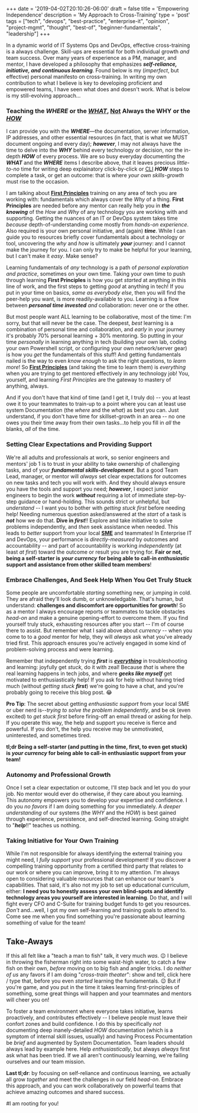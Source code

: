 +++
date = '2019-04-02T20:10:26-06:00'
draft = false
title = 'Empowering Independence'
description = 'My Approach to Cross-Training'
type = 'post'
tags = ["tech", "devops", "best-practice", "enterprise-it", "opinion", "project-mgmt", "thought", "best-of", "beginner-fundamentals", "leadership"]
+++

In a dynamic world of IT Systems Ops and DevOps, effective cross-training is a always challenge. Skill-ups are essential for both individual growth *and* team success. Over many years of experience as a PM, manager, and mentor, I have developed a philosophy that emphasizes ***self-reliance, initiative, and continuous learning***. Found below is my (*imperfect*, but effective) personal manifesto on cross-training. In writing my own contribution to what I believe is key to developing proficient and empowered teams, I have seen what does and doesn't work.  What is below is my still-evolving approach... <br />

<h3>Teaching the <i>WHERE</i> or the <i><u>WHAT</u></i>, </i><u>Not</u></i> Always the WHY or the <u><i>HOW</i></u></h3>

I can provide you with the ***WHERE***—the documentation, server information, IP addresses, and other essential resources (in fact, that is what we MUST document ongoing and every day); ***however***, I may not always have the time to delve into the ***WHY*** behind every technology or decision, nor the in-depth ***HOW*** of every process. We are so busy everyday documenting the ***WHAT*** and the ***WHERE*** items I describe above, that it leaves precious *little-to-no* time for writing deep explainatory click-by-click or [CLI](https://en.wikipedia.org/wiki/Command-line_interface) ***HOW*** steps to complete a task, or get an outcome: that is where *your own skills-growth* must rise to the occasion.  <br /> 

I am talking about [**First Principles**](https://en.wikipedia.org/wiki/First_principle) training on any area of tech you are working with: fundamentals which always cover the *Why* of a thing. **First Principles** are needed before any mentor can really help you in ***the knowing*** of the *How* and *Why* of any technology you are working with and supporting. Getting the nuances of an IT or DevOps system takes time *because* depth-of-understanding come mostly from *hands-on experience*.  Also required is your own personal initiative, and (again) ***time***. While I can guide you to resources briefly cover fundamentals about a technology or tool, uncovering the *why* and *how* is ultimately ***your*** journey: and I cannot make the journey for you.  I can only try to make be helpful for your learning, but I can't make it *easy*.  Make sense? <br /> 

Learning fundamentals of *any* technology is a path of *personal exploration and practice*, sometimes on your own time. Taking your own time to push through learning **First Principles** is how you get *started* at anything in this line of work, and the first steps to getting *good* at anything in tech!  If you put in your time on basics, *same as everybody else*, then you will find the peer-help you want,  is more readily-available to you.  Learning is a flow between ***personal time invested*** *and* collaboration: never one or the other. <br />

But most people want ALL learning to be collaborative, most of the time: I'm sorry, but that will never be the case. The deepest, *best* learning is a combination of personal time and collaboration, and *early* in your journey it's probably 70% personal learning + 30% mentoring. So putting in your time *personally* in learning anything in tech (building your own lab, coding your own Powershell script, or configuring your own network/server gear) is how you *get* the fundamentals of this stuff!  And getting fundamentals nailed is the way to even *know enough* to ask the right questions, to *learn more*!  So [**First Principles**](https://en.wikipedia.org/wiki/First_principle) (and taking the time to learn them) is *everything* when you are trying to get mentored effectively in any technology job!  You, yourself, and learning *First Principles* are the gateway to mastery of anything, always.  <br /> 

And if you don't have that kind of time (and I get it, I truly do) -- you at least owe it to your teammates to train-up to a point where you can at least use system Documentation (the *where* and the *what*) as best you can.  Just understand, if you don't have time for skillset-growth in an area -- no one owes you their time away from their own tasks...to help you fill in *all* the blanks, *all* of the time.

### Setting Clear Expectations and Providing Support

We're all adults and professionals at work, so senior engineers and mentors' job 1 is to trust in your ability to take ownership of challenging tasks, and of your ***fundamental skills-development***. But a good Team Lead, manager, or mentor will *always* set clear expectations for outcomes on new tasks and tech you will work with.  And they should always ensure you have the tools and support you need; ***however***, I expect junior engineers to begin the work ***without*** requiring a lot of immediate step-by-step guidance or hand-holding. This sounds strict or unhelpful, but *understand* -- I want you to bother with *getting stuck first* before needing help!  Needing numerous question asked/answered at the *start* of a task is ***not*** how we do that.  **Dive in *first***!!  Explore and take initiative to solve problems independently, and *then* seek assistance when needed.  This  leads to *better* support from your local [**SME**](https://en.wikipedia.org/wiki/Subject-matter_expert) and teammates!  In Enterprise IT and DevOps, your performance is *directly-measured* by outcomes and accountability -- and part of accountability is working *independently* (at least *at first*) toward the outcome or result you are trying for. **Fair or not, being a self-starter is** ***your currency*** **for being able to call-in *enthusiastic* support and assistance from other skilled team members**!

### Embrace Challenges, And Seek Help When You Get Truly Stuck

Some people are uncomfortable *starting* something new, or jumping in cold.  They are afraid they'll look dumb, or unknowledgable.  That's human, but understand: **challenges and discomfort are opportunities for growth**!  So as a mentor I always encourage reports or teammates to tackle obstacles *head-on* and make a genuine opening-effort to overcome them. If you find yourself truly stuck, exhausting resources after you start --  I'm of course there to assist.  But remember what I said above about *currency* -- when you come to to a *good* mentor for help, they will *always* ask what you've already tried first. This approach ensures you're actively engaged in some kind of problem-solving process and were learning. <br />

Remember that independently trying ***first*** is <u>***everything***</u> in troubleshooting and learning: joyfully get *stuck*, do it with zeal!  Because *that* is where the real learning happens in tech jobs, and where ***geeks like myself*** get motivated to enthusiastically help! If you ask for help without having tried much (without *getting stuck* ***first***) we're going to have a chat, and you're probably going to receive this blog post. 😂  <br />

**Pro Tip**: The secret about getting *enthusiastic support* from your local SME or uber nerd is--*trying to solve the problem independently*, and be ok (even excited) to *get stuck first* before firing-off an email thread or asking for help.  If you operate this way, the help and support you receive is fierce and powerful.  If you don't, the help you receive may be unmotivated, uninterested, and sometimes tired.

**tl;dr Being a self-starter (and putting in the time, first, to even get stuck) is *your currency* for being able to call-in enthusiastic support from your team!**
<br />

### Autonomy and Professional Growth

Once I set a clear expectation or outcome, I'll step back and let you do your job.  No mentor would ever do otherwise, if they care about you learning.  This autonomy empowers you to develop your expertise and confidence. I do you *no favors* if I am doing something for you immediately.  A *deeper understanding* of our systems (the *WHY* and the *HOW*) is best gained through experience, persistence, and self-directed learning.  Going straight to "***help***!!" teaches us nothing. <br />

### Taking Initiative for Your Own Training

While I'm not responsible for always identifying the external training you might need, I *fully support* your professional development! If you discover a compelling training opportunity from a certified third party that relates to our work or where you can improve, bring it to my attention. I'm always open to considering valuable resources that can enhance our team's capabilities.  That said, it's also not my job to set up educational curriculum, either: **I need you to honestly assess your own blind-spots and identify technology areas you yourself are interested in learning**.  Do that, and I will fight every CFO and C-Suite for training budget funds to get you resources. *Don't* and...well, I got my own self-learning and training goals to attend to.  Come see me when you find something you're passionate about learning something of value for the team! <br />

## Take-Aways

If this all felt like a "teach a man to fish" talk, it very much *was*. 😉 I believe in throwing the fisherman right into some waist-high water, to catch a few fish on their own, *before* moving on to big fish and angler tricks.  I do *neither of us* any favors if I am doing "*cross-train theater*": show and tell, click here / type that, before you even *started* learning the fundamentals. 😉  But if you're game, and you put in the time it takes learning first-principles of something, some great things will happen and your teammates and mentors will cheer you on! <br />

To foster a team environment where everyone takes initiative, learns proactively, and contributes effectively -- I believe people must leave their confort zones and build confidence. I do this by specifically *not* documenting deep inanely-detailed *HOW* documentation (which is a symptom of internal skill issues, usually) and having Process Pocumentation be *brief* and augmented by System Documentation.  Team leaders should always lead by example here.  Help *enthusiastically*, but always *always* first ask what has been tried.  If we all aren't continuously learning, we're failing ourselves and our team mission. <br /> 

**Last tl;dr**: by focusing on self-reliance and continuous learning, we actually all grow *together* and meet the challenges in our field *head-on*. Embrace this approach, and you can work collaboratively on powerful teams that achieve amazing outcomes and shared success.

#I am rooting for you!